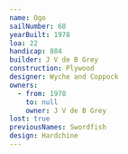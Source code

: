 ```yaml
---
name: Ogo
sailNumber: 68
yearBuilt: 1978
loa: 22
handicap: 884
builder: J V de B Grey
construction: Plywood
designer: Wyche and Coppock
owners:
  - from: 1978
    to: null
    owner: J V de B Grey
lost: true
previousNames: Swordfish
design: Hardchine
---
```

